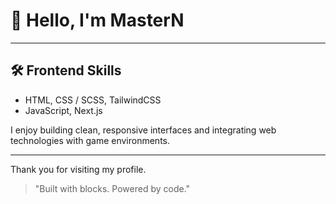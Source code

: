 # 👋 Hello, I'm MasterN

---

## 🛠️ Frontend Skills

- HTML, CSS / SCSS, TailwindCSS  
- JavaScript, Next.js

I enjoy building clean, responsive interfaces and integrating web technologies with game environments.

---

Thank you for visiting my profile.

> "Built with blocks. Powered by code."

